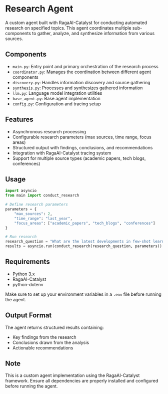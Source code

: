 # Research Agent

A custom agent built with RagaAI-Catalyst for conducting automated research on specified topics. This agent coordinates multiple sub-components to gather, analyze, and synthesize information from various sources.

## Components

- `main.py`: Entry point and primary orchestration of the research process
- `coordinator.py`: Manages the coordination between different agent components
- `discovery.py`: Handles information discovery and source gathering
- `synthesis.py`: Processes and synthesizes gathered information
- `llm.py`: Language model integration utilities
- `base_agent.py`: Base agent implementation
- `config.py`: Configuration and tracing setup

## Features

- Asynchronous research processing
- Configurable research parameters (max sources, time range, focus areas)
- Structured output with findings, conclusions, and recommendations
- Integration with RagaAI-Catalyst tracing system
- Support for multiple source types (academic papers, tech blogs, conferences)

## Usage

```python
import asyncio
from main import conduct_research

# Define research parameters
parameters = {
    "max_sources": 2,
    "time_range": "last_year",
    "focus_areas": ["academic_papers", "tech_blogs", "conferences"]
}

# Run research
research_question = "What are the latest developments in few-shot learning for NLP tasks?"
results = asyncio.run(conduct_research(research_question, parameters))
```

## Requirements

- Python 3.x
- RagaAI-Catalyst
- python-dotenv

Make sure to set up your environment variables in a `.env` file before running the agent.

## Output Format

The agent returns structured results containing:
- Key findings from the research
- Conclusions drawn from the analysis
- Actionable recommendations

## Note

This is a custom agent implementation using the RagaAI-Catalyst framework. Ensure all dependencies are properly installed and configured before running the agent.
